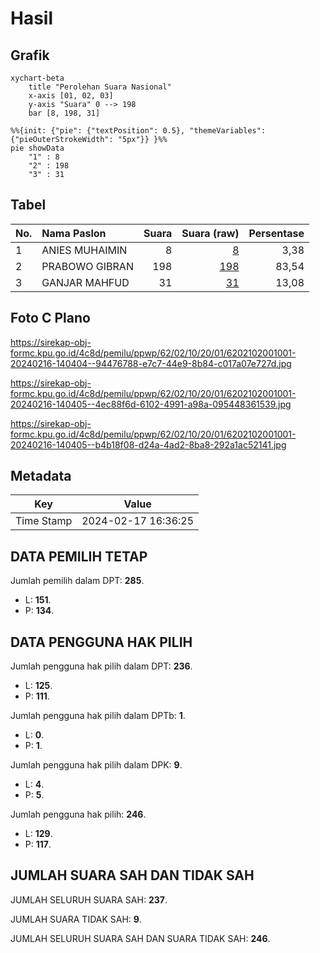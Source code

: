 # Hasil

## Grafik

```mermaid
xychart-beta
    title "Perolehan Suara Nasional"
    x-axis [01, 02, 03]
    y-axis "Suara" 0 --> 198
    bar [8, 198, 31]
```

```mermaid
%%{init: {"pie": {"textPosition": 0.5}, "themeVariables": {"pieOuterStrokeWidth": "5px"}} }%%
pie showData
    "1" : 8
    "2" : 198
    "3" : 31
```

## Tabel

| No. | Nama Paslon    | Suara | Suara (raw) | Persentase |
|:--- |:-------------- | -----:| -----------:| ----------:|
| 1   | ANIES MUHAIMIN | 8     | [8][p-1]    | 3,38       |
| 2   | PRABOWO GIBRAN | 198   | [198][p-2]  | 83,54      |
| 3   | GANJAR MAHFUD  | 31    | [31][p-3]   | 13,08      |


[p-1]: https://github.com/gigit-pemilu/pemilu-2024/blob/main/pilpres/hitung-suara/sub/62-kalimantan-tengah/sub/02-kotawaringin-timur/sub/10-antang-kalang/sub/2001-tumbang-kalang/sub/001-tps/sub/paslon-1.txt
[p-2]: https://github.com/gigit-pemilu/pemilu-2024/blob/main/pilpres/hitung-suara/sub/62-kalimantan-tengah/sub/02-kotawaringin-timur/sub/10-antang-kalang/sub/2001-tumbang-kalang/sub/001-tps/sub/paslon-2.txt
[p-3]: https://github.com/gigit-pemilu/pemilu-2024/blob/main/pilpres/hitung-suara/sub/62-kalimantan-tengah/sub/02-kotawaringin-timur/sub/10-antang-kalang/sub/2001-tumbang-kalang/sub/001-tps/sub/paslon-3.txt

## Foto C Plano

https://sirekap-obj-formc.kpu.go.id/4c8d/pemilu/ppwp/62/02/10/20/01/6202102001001-20240216-140404--94476788-e7c7-44e9-8b84-c017a07e727d.jpg

https://sirekap-obj-formc.kpu.go.id/4c8d/pemilu/ppwp/62/02/10/20/01/6202102001001-20240216-140405--4ec88f6d-6102-4991-a98a-095448361539.jpg

https://sirekap-obj-formc.kpu.go.id/4c8d/pemilu/ppwp/62/02/10/20/01/6202102001001-20240216-140405--b4b18f08-d24a-4ad2-8ba8-292a1ac52141.jpg


## Metadata

| Key        | Value               |
| ---------- | ------------------- |
| Time Stamp | 2024-02-17 16:36:25 |


## DATA PEMILIH TETAP

Jumlah pemilih dalam DPT: **285**.
 * L: **151**.
 * P: **134**.

## DATA PENGGUNA HAK PILIH

Jumlah pengguna hak pilih dalam DPT: **236**.
 * L: **125**.
 * P: **111**.

Jumlah pengguna hak pilih dalam DPTb: **1**.
 * L: **0**.
 * P: **1**.

Jumlah pengguna hak pilih dalam DPK: **9**.
 * L: **4**.
 * P: **5**.

Jumlah pengguna hak pilih: **246**.
 * L: **129**.
 * P: **117**.

## JUMLAH SUARA SAH DAN TIDAK SAH

JUMLAH SELURUH SUARA SAH: **237**.

JUMLAH SUARA TIDAK SAH: **9**.

JUMLAH SELURUH SUARA SAH DAN SUARA TIDAK SAH: **246**.


